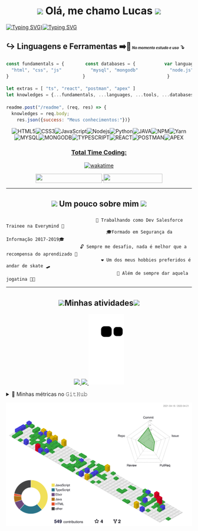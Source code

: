 <h1 align="center"><img src="https://media.giphy.com/media/WVFWzoOoSPO26BiXuu/giphy.gif" width="50"> Olá, me chamo Lucas <img src="https://media.giphy.com/media/ReWGiCNvI4dNoE4dE7/giphy.gif" width="50"></h1>

[![Typing SVG](https://readme-typing-svg.herokuapp.com?color=%2309F71E&duration=3400&vCenter=true&lines=Programador+Back-end;Programador+Back-end;Programador+Back-end;De+vez+em+quando+no+Front-End+rsrs;Programador+Back-end;Programador+Back-end;Veja+meus+reposit%C3%B3rios!!!+%3A))](https://git.io/typing-svg)[![Typing SVG](https://readme-typing-svg.herokuapp.com?color=%2308CF98&duration=3400&vCenter=true&lines=Node.js+%C3%A9+o+meu+preferido;Aprendendo+Java+em+2022;Sempre+me+desafio+com+projetos;Alguns+dias+pra+treinar+CSS+rsrsrs;Java+vai+ser+desafiador!!!;Tamb%C3%A9m+estudo+Salesforce%2FApex;Meus+estudos+e+projetos+tudo+aqui)](https://git.io/typing-svg)
## ↪️ __Linguagens__ e __Ferramentas__   ➡️🔄<font size=1> _No momento estudo e uso_</font><font size=4> ⤵️</font>


```js
const fundamentals = {        const databases = {           var languages = {          let tools = {
  "html", "css", "js"           "mysql", "mongodb"            "node.js", "python", "java"        "npm", "yarn"
}                            }                               }                          }    
                  
let extras = [ "ts", "react", "postman", "apex" ]
let knowledges = {...fundamentals, ...languages, ...tools, ...databases, ...extras}

readme.post("/readme", (req, res) => {
  knowledges = req.body;
    res.json({success: "Meus conhecimentos:"})}                
```
<div align="center">

![HTML5](https://img.shields.io/badge/-HTML5-E34F26?style=flat-square&logo=html5&logoColor=white)![CSS3](https://img.shields.io/badge/-CSS3-1572B6?style=flat-square&logo=css3)![JavaScript](https://img.shields.io/badge/-JavaScript-black?style=flat-square&logo=javascript)![Nodejs](https://img.shields.io/badge/-Nodejs-339933?style=flat-square&logo=Node.js&logoColor=white)![Python](https://img.shields.io/badge/Python-14354C?style=flat-square&logo=python&logoColor=white)![JAVA](https://img.shields.io/badge/Java-ED8B00?style=flat-square&logo=java&logoColor=white)![NPM](https://img.shields.io/badge/-Npm-black?style=flat-square&logo=Npm&logoColor=black)![Yarn](https://img.shields.io/badge/-Yarn-blue?style=flat-square&logo=Yarn&logoColor=black)![MYSQL](https://img.shields.io/badge/MySQL-00000F?flat-square&logo=mysql&logoColor=white)![MONGODB](https://img.shields.io/badge/MongoDB-4EA94B?style=flat-square&logo=mongodb&logoColor=white)![TYPESCRIPT](https://img.shields.io/badge/TypeScript%20-%23007ACC.svg?logo=typescript&logoColor=white)![REACT](https://img.shields.io/badge/React%20-%2320232a.svg?logo=react&logoColor=%2361DAFB)![POSTMAN](https://img.shields.io/badge/Postman-FF6C37?logo=postman&logoColor=white)![APEX](https://img.shields.io/badge/-Apex-blue.svg?logo=apex&logoColor=Blue)
[<h3>Total Time Coding:</h3>![wakatime](https://wakatime.com/badge/user/bff3bd5b-d006-41a8-bba0-d0a9e7b9406a.svg)](https://wakatime.com/@bff3bd5b-d006-41a8-bba0-d0a9e7b9406a)
<p>
  <a href="https://www.linkedin.com/in/lucas-conceição-dos-santos-52481216b/">
    <img align="center" src="https://img.shields.io/static/v1?logo=linkedin&label=linkedin&message=Lucas+Santos&color=blue&style=for-the-badge" height=25 width=180/>
  </a>
  <a href="mailto:lucas.cds1997@gmail.com">
    <img align="center" src="https://img.shields.io/static/v1?&logo=gmail&label=Send&message=Email&color=red&style=for-the-badge" height=25 width=160/>
  </a>
</p>

</div>
<hr>
<h2 align="center"><img src="https://media.giphy.com/media/h4aDtVysyWvdfRsBAq/giphy.gif" width="50"> Um pouco sobre mim <img src="https://media.giphy.com/media/UouuIQXT1NJ2Mc3lW2/giphy.gif" width="50"></h2>




###
                                      🔭 Trabalhando como Dev Salesforce Trainee na Everymind 🔭
                                          🎓Formado em Segurança da Informação 2017-2019🎓
                                🔓 Sempre me desafio, nada é melhor que a recompensa do aprendizado 🔑
                                        ❤️ Um dos meus hobbies preferidos é andar de skate 🛹
                                              🏃 Além de sempre dar aquela jogatina 👨‍💻 
                                  
                                          

<hr>

<h2 align="center"><img src="https://media.giphy.com/media/U4q3ag4oAN37cEodFB/giphy.gif" width="50">Minhas atividades<img src="https://media.giphy.com/media/U4q3ag4oAN37cEodFB/giphy.gif" width="50"></h2>

<p align="center">
<a href="https://github.com/DenverCoder1/github-readme-streak-stats">
<img src="https://github-readme-streak-stats.herokuapp.com?user=LCDS97&theme=tokyonight&hide_border=true" />
</a>
  <a href="https://wakatime.com/@lcds97">
  <img src="https://github-readme-stats.vercel.app/api/wakatime?username=lcds97&theme=tokyonight"/>
</a>
<a href="#"><img src="https://github.com/LCDS97/LCDS97/blob/output/github-contribution-grid-snake.svg" />
  </a>
</p>
<!--<a href="https://github.com/lcds97/">
  <img align="left" src="https://github-readme-stats.vercel.app/api/top-langs/?username=lcds97&langs_count=5&theme=tokyonight&layout=compact&include_all_commits=true" width=400/>
</a>

<a href="https://wakatime.com/@lcds97">
  <img src="https://github-readme-stats.vercel.app/api/top-langs/?username=lcds97&hide=powershell,batchfile,tex,php&layout=compact&theme=tokyonight&include_all_commits=false"
</a>
<a href="https://github.com/lcds97/">
  <img align="right" src="https://github-readme-stats.vercel.app/api?username=lcds97&show_icons=true&theme=jolly&hide=contribs,issues,stars" width=300 />
</a> -->




<details>
  <summary>🔔 Minhas métricas no 𝙶𝚒𝚝𝙷𝚞𝚋 </summary>

<!--START_SECTION:waka-->
![Code Time](http://img.shields.io/badge/Code%20Time-330%20hrs%2056%20mins-blue)

![Profile Views](http://img.shields.io/badge/Profile%20Views-36-blue)

![Lines of code](https://img.shields.io/badge/From%20Hello%20World%20I%27ve%20Written-948%20Thousand%20lines%20of%20code-blue)

**🐱 My GitHub Data** 

> 🏆 129 Contributions in the Year 2022
 > 
> 📦 204.6 kB Used in GitHub's Storage 
 > 
> 🚫 Not Opted to Hire
 > 
> 📜 37 Public Repositories 
 > 
> 🔑 19 Private Repositories  
 > 
**I'm a Night 🦉** 

```text
🌞 Morning    34 commits     █░░░░░░░░░░░░░░░░░░░░░░░░   6.27% 
🌆 Daytime    116 commits    █████░░░░░░░░░░░░░░░░░░░░   21.4% 
🌃 Evening    230 commits    ██████████░░░░░░░░░░░░░░░   42.44% 
🌙 Night      162 commits    ███████░░░░░░░░░░░░░░░░░░   29.89%

```
📅 **I'm Most Productive on Sunday** 

```text
Monday       84 commits     ████░░░░░░░░░░░░░░░░░░░░░   15.5% 
Tuesday      84 commits     ████░░░░░░░░░░░░░░░░░░░░░   15.5% 
Wednesday    56 commits     ██░░░░░░░░░░░░░░░░░░░░░░░   10.33% 
Thursday     59 commits     ██░░░░░░░░░░░░░░░░░░░░░░░   10.89% 
Friday       31 commits     █░░░░░░░░░░░░░░░░░░░░░░░░   5.72% 
Saturday     90 commits     ████░░░░░░░░░░░░░░░░░░░░░   16.61% 
Sunday       138 commits    ██████░░░░░░░░░░░░░░░░░░░   25.46%

```


📊 **This Week I Spent My Time On** 

```text
⌚︎ Time Zone: America/Sao_Paulo

💬 Programming Languages: 
XML                      2 hrs 25 mins       █████████████████░░░░░░░░   69.56% 
Apex                     51 mins             ██████░░░░░░░░░░░░░░░░░░░   24.78% 
JSON                     5 mins              ░░░░░░░░░░░░░░░░░░░░░░░░░   2.41% 
Other                    4 mins              ░░░░░░░░░░░░░░░░░░░░░░░░░   2.35% 
Elixir                   1 min               ░░░░░░░░░░░░░░░░░░░░░░░░░   0.61%

🐱‍💻 Projects: 
Unknown Project          3 hrs 27 mins       ████████████████████████░   99.1% 
NLW-Heat                 1 min               ░░░░░░░░░░░░░░░░░░░░░░░░░   0.9%

```

**Timeline**

![Chart not found](https://raw.githubusercontent.com/LCDS97/LCDS97/main/charts/bar_graph.png) 


 Last Updated on 20/04/2022 18:51:30 UTC
<!--END_SECTION:waka-->
  
  
</details>

![](./profile-3d-contrib/profile-gitblock.svg)


<!--
**LCDS97/LCDS97** is a ✨ _special_ ✨ repository because its `README.md` (this file) appears on your GitHub profile.

Here are some ideas to get you started:

- 🔭 I’m currently working on ...
- 🌱 I’m currently learning ...
- 👯 I’m looking to collaborate on ...
- 🤔 I’m looking for help with ...
- 💬 Ask me about ...
- 📫 How to reach me: ...
- 😄 Pronouns: ...
- ⚡ Fun fact: ...
-->
